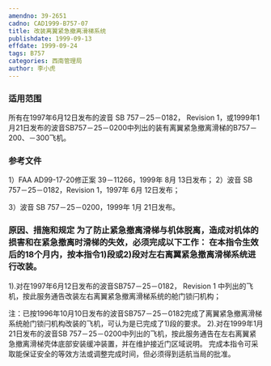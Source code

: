 ```yaml
---
amendno: 39-2651
cadno: CAD1999-B757-07
title: 改装离翼紧急撤离滑梯系统
publishdate: 1999-09-13
effdate: 1999-09-24
tags: B757
categories: 西南管理局
author: 李小虎
---
```


### 适用范围 
所有在1997年6月12日发布的波音 SB 757－25－0182， Revision 1，或1999年1月21日发布的波音SB757－25－0200中列出的装有离翼紧急撤离滑梯的B757－200、－300飞机。

<!--more-->
### 参考文件
1）FAA AD99-17-20修正案 39－11266，1999年 8月 13日发布； 
2）波音 
SB 757－25－0182，Revision 1，1997年 6月 12日发布； 

3）波音 SB 757－25－0200，1999年 1月 21日发布。

### 原因、措施和规定 为了防止紧急撤离滑梯与机体脱离，造成对机体的损害和在紧急撤离时滑梯的失效，必须完成以下工作： 在本指令生效后的18个月内，按本指令1)段或2)段对左右离翼紧急撤离滑梯系统进行改装。 
1).对在1997年6月12日发布的波音SB757－25－0182， Revision 1 中列出的飞机，按此服务通告改装左右离翼紧急撤离滑梯系统的舱门锁闩机构； 
  
注：已按1996年10月10日发布的波音SB757－25－0182完成了离翼紧急撤离滑梯系统舱门锁闩机构改装的飞机，可认为是已完成了1)段的要求。 
2).对在1999年1月21日发布的波音SB 757－25－0200中列出的飞机，按此服务通告在左右离翼紧急撤离滑梯壳体底部安装缓冲装置，并在维护接近门区域说明。 
完成本指令可采取能保证安全的等效方法或调整完成时间，但必须得到适航当局的批准。
